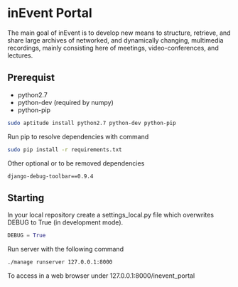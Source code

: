 inEvent Portal
==============

The main goal of inEvent is to develop new means to structure, retrieve, and share large archives of networked, and dynamically changing, multimedia recordings, mainly consisting here of meetings, video-conferences, and lectures.

Prerequist
----------

* python2.7
* python-dev (required by numpy)
* python-pip

```sh
sudo aptitude install python2.7 python-dev python-pip
```

Run pip to resolve dependencies with command

```sh
sudo pip install -r requirements.txt
```

Other optional or to be removed dependencies

```
django-debug-toolbar==0.9.4
```

Starting
--------

In your local repository create a settings_local.py file which overwrites DEBUG to True (in development mode). 

```python
DEBUG = True
```

Run server with the following command

```sh
./manage runserver 127.0.0.1:8000
```

To access in a web browser under 127.0.0.1:8000/inevent_portal
